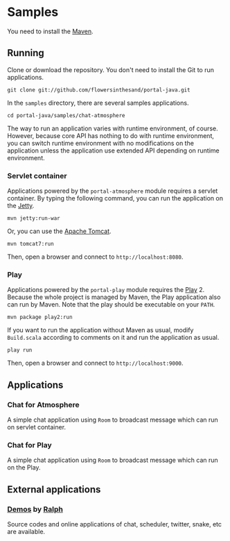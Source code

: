 # Samples
You need to install the [Maven](http://maven.apache.org/).

## Running
Clone or download the repository. You don't need to install the Git to run applications.
```
git clone git://github.com/flowersinthesand/portal-java.git
```

In the `samples` directory, there are several samples applications.
```
cd portal-java/samples/chat-atmosphere
```

The way to run an application varies with runtime environment, of course. However, because core API has nothing to do with runtime environment, you can switch runtime environment with no modifications on the application unless the application use extended API depending on runtime environment.

### Servlet container
Applications powered by the `portal-atmosphere` module requires a servlet container. By typing the following command, you can run the application on the [Jetty](http://www.eclipse.org/jetty/).
```
mvn jetty:run-war
```

Or, you can use the [Apache Tomcat](http://tomcat.apache.org/).
```
mvn tomcat7:run
```

Then, open a browser and connect to `http://localhost:8080`.

### Play
Applications powered by the `portal-play` module requires the [Play](http://www.playframework.org/) 2. Because the whole project is managed by Maven, the Play application also can run by Maven. Note that the play should be executable on your `PATH`.
```
mvn package play2:run
```

If you want to run the application without Maven as usual, modify `Build.scala` according to comments on it and run the application as usual.
```
play run
```

Then, open a browser and connect to `http://localhost:9000`.

## Applications
### Chat for Atmosphere
A simple chat application using `Room` to broadcast message which can run on servlet container.

### Chat for Play
A simple chat application using `Room` to broadcast message which can run on the Play.

## External applications
### [Demos](http://ha-bio.rasc.ch/portal-demos/) by [Ralph](https://github.com/ralscha)
Source codes and online applications of chat, scheduler, twitter, snake, etc are available.